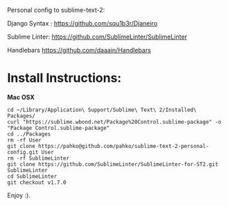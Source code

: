 Personal config to sublime-text-2:

Django Syntax : <https://github.com/squ1b3r/Djaneiro>

Sublime Linter: <https://github.com/SublimeLinter/SublimeLinter>

Handlebars <https://github.com/daaain/Handlebars>

# Install Instructions:

**Mac OSX**


    cd ~/Library/Application\ Support/Sublime\ Text\ 2/Installed\ Packages/
    curl "https://sublime.wbond.net/Package%20Control.sublime-package" -o "Package Control.sublime-package"
    cd ../Packages
    rm -rf User
    git clone https://pahko@github.com/pahko/sublime-text-2-personal-config.git User
    rm -rf SublimeLinter
    git clone https://github.com/SublimeLinter/SublimeLinter-for-ST2.git SublimeLinter
    cd SublimeLinter
    git checkout v1.7.0


Enjoy :).
